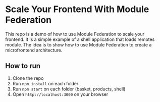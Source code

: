 # Scale Your Frontend With Module Federation

This repo is a demo of how to use Module Federation to scale your frontend.
It is a simple example of a shell application that loads remotes module.
The idea is to show how to use Module Federation to create a microfrontend architecture.

## How to run

1. Clone the repo
2. Run `npm install` on each folder
3. Run `npm start` on each folder (basket, products, shell)
4. Open `http://localhost:3000` on your browser